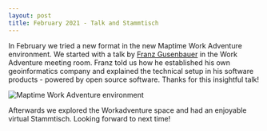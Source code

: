 ```yaml
---
layout: post
title: February 2021 - Talk and Stammtisch
---
```


In February we tried a new format in the new Maptime Work Adventure environment. We started with a talk by [Franz Gusenbauer](https://www.igutech.at) in the Work Adventure meeting room. Franz told us how he established his own geoinformatics company and explained the technical setup in his software products - powered by open source software. Thanks for this insightful talk!

![Maptime Work Adventure environment]({{site.baseurl}}/img/2020-02-14_workadventure.png)

Afterwards we explored the Workadventure space and had an enjoyable virtual Stammtisch. Looking forward to next time!
